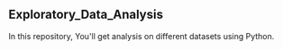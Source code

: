 ## Exploratory_Data_Analysis

In this repository, You'll get analysis on different datasets using Python.
